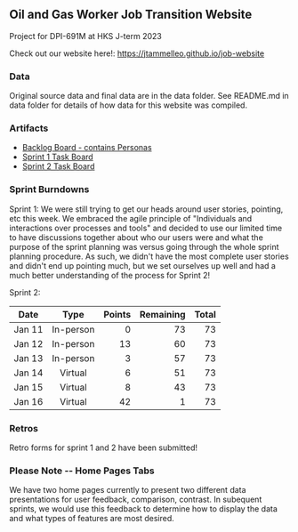 ## Oil and Gas Worker Job Transition Website
Project for DPI-691M at HKS J-term 2023

Check out our website here!: <a> https://jtammelleo.github.io/job-website </a>

### Data
Original source data and final data are in the data folder. See README.md in data folder for details of how data for this website was compiled. 

### Artifacts
* [Backlog Board - contains Personas](https://github.com/users/jtammelleo/projects/1/views/1)
* [Sprint 1 Task Board](https://github.com/users/jtammelleo/projects/4/views/1)
* [Sprint 2 Task Board](https://github.com/users/jtammelleo/projects/5/views/1)

### Sprint Burndowns
Sprint 1: We were still trying to get our heads around user stories, pointing, etc this week. We embraced the agile principle of "Individuals and interactions over processes and tools" and decided to use our limited time to have discussions together about who our users were and what the purpose of the sprint planning was versus going through the whole sprint planning procedure. As such, we didn't have the most complete user stories and didn't end up pointing much, but we set ourselves up well and had a much better understanding of the process for Sprint 2!

Sprint 2:

| Date        | Type           | Points  | Remaining  | Total  |
| ------------- |:-------------:| -----:|-----: | -----:
| Jan 11 | In-person | 0| 73 | 73 |
| Jan 12 | In-person | 13 | 60 | 73 |
| Jan 13 | In-person      | 3 | 57 | 73 |
| Jan 14 | Virtual        | 6 | 51 | 73 |
| Jan 15 | Virtual        | 8 | 43 | 73 |
| Jan 16 | Virtual        | 42 | 1 | 73 |

### Retros
Retro forms for sprint 1 and 2 have been submitted!

### Please Note -- Home Pages Tabs
We have two home pages currently to present two different data presentations for user feedback, comparison, contrast. In subequent sprints, we would use this feedback to determine how to display the data and what types of features are most desired. 
